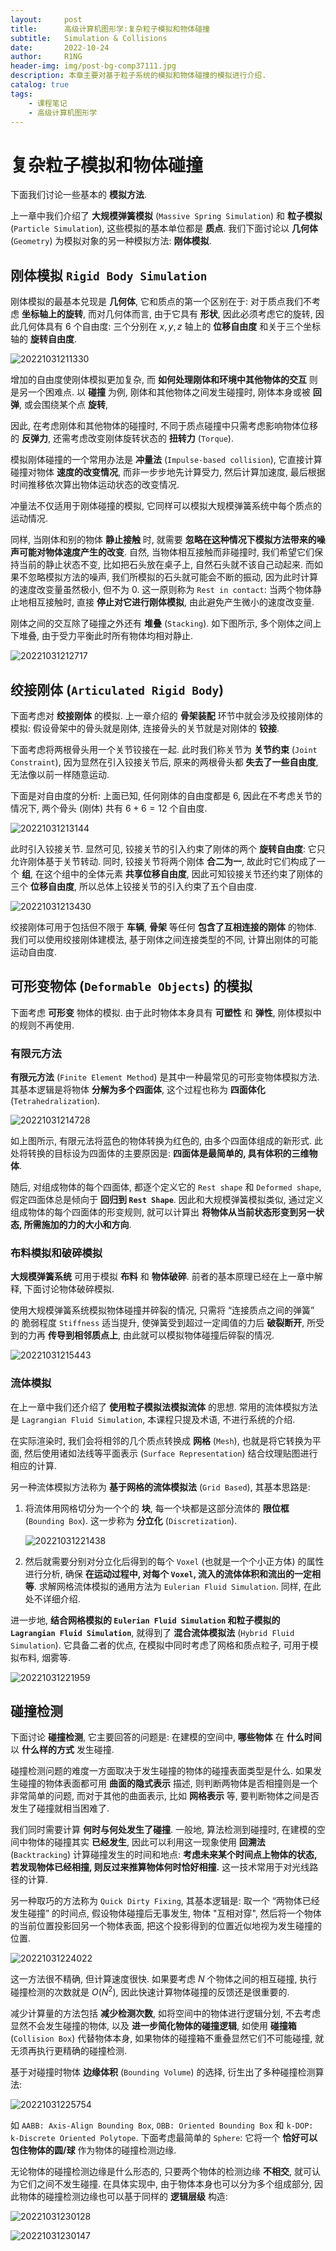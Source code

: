 ```yaml
---
layout:     post
title:      高级计算机图形学:复杂粒子模拟和物体碰撞
subtitle:   Simulation & Collisions
date:       2022-10-24
author:     R1NG
header-img: img/post-bg-comp37111.jpg
description: 本章主要对基于粒子系统的模拟和物体碰撞的模拟进行介绍.
catalog: true
tags:
    - 课程笔记
    - 高级计算机图形学
---
```


# 复杂粒子模拟和物体碰撞

下面我们讨论一些基本的 **模拟方法**. 

上一章中我们介绍了 **大规模弹簧模拟** (`Massive Spring Simulation`) 和 **粒子模拟** (`Particle Simulation`), 这些模拟的基本单位都是 **质点**. 我们下面讨论以 **几何体** (`Geometry`) 为模拟对象的另一种模拟方法: **刚体模拟**.

## 刚体模拟 `Rigid Body Simulation`

刚体模拟的最基本兑现是 **几何体**, 它和质点的第一个区别在于: 对于质点我们不考虑 **坐标轴上的旋转**, 而对几何体而言, 由于它具有 **形状**, 因此必须考虑它的旋转, 因此几何体具有 $6$ 个自由度: 三个分别在 $x, y, z$ 轴上的 **位移自由度** 和关于三个坐标轴的 **旋转自由度**.

![20221031211330](https://cdn.jsdelivr.net/gh/KirisameR/KirisameR.github.io/img/blogpost_images/20221031211330.png)

增加的自由度使刚体模拟更加复杂, 而 **如何处理刚体和环境中其他物体的交互** 则是另一个困难点. 以 **碰撞** 为例, 刚体和其他物体之间发生碰撞时, 刚体本身或被 **回弹**, 或会围绕某个点 **旋转**, 

因此, 在考虑刚体和其他物体的碰撞时, 不同于质点碰撞中只需考虑影响物体位移的 **反弹力**, 还需考虑改变刚体旋转状态的 **扭转力** (`Torque`).

模拟刚体碰撞的一个常用办法是 **冲量法** (`Impulse-based collision`), 它直接计算碰撞对物体 **速度的改变情况**, 而非一步步地先计算受力, 然后计算加速度, 最后根据时间推移依次算出物体运动状态的改变情况. 

冲量法不仅适用于刚体碰撞的模拟, 它同样可以模拟大规模弹簧系统中每个质点的运动情况.

同样, 当刚体和别的物体 **静止接触** 时, 就需要 **忽略在这种情况下模拟方法带来的噪声可能对物体速度产生的改变**. 自然, 当物体相互接触而非碰撞时, 我们希望它们保持当前的静止状态不变, 比如把石头放在桌子上, 自然石头就不该自己动起来. 而如果不忽略模拟方法的噪声, 我们所模拟的石头就可能会不断的振动, 因为此时计算的速度改变量虽然极小, 但不为 $0$. 这一原则称为 `Rest in contact`: 当两个物体静止地相互接触时, 直接 **停止对它进行刚体模拟**, 由此避免产生微小的速度改变量.

刚体之间的交互除了碰撞之外还有 **堆叠** (`Stacking`). 如下图所示, 多个刚体之间上下堆叠, 由于受力平衡此时所有物体均相对静止. 

![20221031212717](https://cdn.jsdelivr.net/gh/KirisameR/KirisameR.github.io/img/blogpost_images/20221031212717.png)

## 绞接刚体 (`Articulated Rigid Body`)

下面考虑对 **绞接刚体** 的模拟. 上一章介绍的 **骨架装配** 环节中就会涉及绞接刚体的模拟: 假设骨架中的骨头就是刚体, 连接骨头的关节就是对刚体的 **铰接**.

下面考虑将两根骨头用一个关节铰接在一起. 此时我们称关节为 **关节约束** (`Joint Constraint`), 因为显然在引入铰接关节后, 原来的两根骨头都 **失去了一些自由度**, 无法像以前一样随意运动. 

下面是对自由度的分析: 上面已知, 任何刚体的自由度都是 $6$, 因此在不考虑关节的情况下, 两个骨头 (刚体) 共有 $6 + 6 = 12$ 个自由度.

![20221031213144](https://cdn.jsdelivr.net/gh/KirisameR/KirisameR.github.io/img/blogpost_images/20221031213144.png)

此时引入铰接关节. 显然可见, 铰接关节的引入约束了刚体的两个 **旋转自由度**: 它只允许刚体基于关节转动. 
同时, 铰接关节将两个刚体 **合二为一**, 故此时它们构成了一个 **组**, 在这个组中的全体元素 **共享位移自由度**, 因此可知铰接关节还约束了刚体的三个 **位移自由度**, 所以总体上铰接关节的引入约束了五个自由度.

![20221031213430](https://cdn.jsdelivr.net/gh/KirisameR/KirisameR.github.io/img/blogpost_images/20221031213430.png)

绞接刚体可用于包括但不限于 **车辆**, **骨架** 等任何 **包含了互相连接的刚体** 的物体. 我们可以使用绞接刚体建模法, 基于刚体之间连接类型的不同, 计算出刚体的可能运动自由度. 

## 可形变物体 (`Deformable Objects`) 的模拟

下面考虑 **可形变** 物体的模拟. 由于此时物体本身具有 **可塑性** 和 **弹性**, 刚体模拟中的规则不再使用.

### 有限元方法

**有限元方法** (`Finite Element Method`) 是其中一种最常见的可形变物体模拟方法. 其基本逻辑是将物体 **分解为多个四面体**, 这个过程也称为 **四面体化** (`Tetrahedralization`). 

![20221031214728](https://cdn.jsdelivr.net/gh/KirisameR/KirisameR.github.io/img/blogpost_images/20221031214728.png)

如上图所示, 有限元法将蓝色的物体转换为红色的, 由多个四面体组成的新形式. 此处将转换的目标设为四面体的主要原因是: **四面体是最简单的, 具有体积的三维物体**.

随后, 对组成物体的每个四面体, 都逐个定义它的 `Rest shape` 和 `Deformed shape`, 假定四面体总是倾向于 **回归到 `Rest Shape`**. 因此和大规模弹簧模拟类似, 通过定义组成物体的每个四面体的形变规则, 就可以计算出 **将物体从当前状态形变到另一状态, 所需施加的力的大小和方向**.

### 布料模拟和破碎模拟

**大规模弹簧系统** 可用于模拟 **布料** 和 **物体破碎**. 前者的基本原理已经在上一章中解释, 下面讨论物体破碎模拟. 

使用大规模弹簧系统模拟物体碰撞并碎裂的情况, 只需将 “连接质点之间的弹簧” 的 脆弱程度 `Stiffness` 适当提升, 使弹簧受到超过一定阈值的力后 **破裂断开**, 所受到的力再 **传导到相邻质点上**, 由此就可以模拟物体碰撞后碎裂的情况. 

![20221031215443](https://cdn.jsdelivr.net/gh/KirisameR/KirisameR.github.io/img/blogpost_images/20221031215443.png)

### 流体模拟

在上一章中我们还介绍了 **使用粒子模拟法模拟流体** 的思想. 常用的流体模拟方法是 `Lagrangian Fluid Simulation`, 本课程只提及术语, 不进行系统的介绍. 

在实际渲染时, 我们会将相邻的几个质点转换成 **网格** (`Mesh`), 也就是将它转换为平面, 然后使用诸如法线等平面表示 (`Surface Representation`) 结合纹理贴图进行相应的计算. 

另一种流体模拟方法称为 **基于网格的流体模拟法** (`Grid Based`), 其基本思路是:

1. 将流体用网格切分为一个个的 **块**, 每一个块都是这部分流体的 **限位框** (`Bounding Box`). 这一步称为 **分立化** (`Discretization`).

    ![20221031221438](https://cdn.jsdelivr.net/gh/KirisameR/KirisameR.github.io/img/blogpost_images/20221031221438.png)

2. 然后就需要分别对分立化后得到的每个 `Voxel` (也就是一个个小正方体) 的属性进行分析, 确保 **在运动过程中, 对每个 `Voxel`, 流入的流体体积和流出的一定相等**. 求解网格流体模拟的通用方法为 `Eulerian Fluid Simulation`. 同样, 在此处不详细介绍. 


进一步地, **结合网格模拟的 `Eulerian Fluid Simulation` 和粒子模拟的 `Lagrangian Fluid Simulation`**, 就得到了 **混合流体模拟法** (`Hybrid Fluid Simulation`). 它具备二者的优点, 在模拟中同时考虑了网格和质点粒子, 可用于模拟布料, 烟雾等.

![20221031221959](https://cdn.jsdelivr.net/gh/KirisameR/KirisameR.github.io/img/blogpost_images/20221031221959.png)

## 碰撞检测

下面讨论 **碰撞检测**, 它主要回答的问题是: 在建模的空间中, **哪些物体** 在 **什么时间** 以 **什么样的方式** 发生碰撞. 

碰撞检测问题的难度一方面取决于发生碰撞的物体的碰撞表面类型是什么. 如果发生碰撞的物体表面都可用 **曲面的隐式表示** 描述, 则判断两物体是否相撞则是一个非常简单的问题, 而对于其他的曲面表示, 比如 **网格表示** 等, 要判断物体之间是否发生了碰撞就相当困难了. 

我们同时需要计算 **何时与何处发生了碰撞**. 一般地, 算法检测到碰撞时, 在建模的空间中物体的碰撞其实 **已经发生**, 因此可以利用这一现象使用 **回溯法** (`Backtracking`) 计算碰撞发生的时间和地点: **考虑未来某个时间点上物体的状态, 若发现物体已经相撞, 则反过来推算物体何时恰好相撞.** 这一技术常用于对光线路径的计算.

另一种取巧的方法称为 `Quick Dirty Fixing`, 其基本逻辑是: 取一个 “两物体已经发生碰撞” 的时间点, 假设物体碰撞后无事发生, 物体 "互相对穿", 然后将一个物体的当前位置投影回另一个物体表面, 把这个投影得到的位置近似地视为发生碰撞的位置. 

![20221031224022](https://cdn.jsdelivr.net/gh/KirisameR/KirisameR.github.io/img/blogpost_images/20221031224022.png) 

这一方法很不精确, 但计算速度很快. 如果要考虑 $N$ 个物体之间的相互碰撞, 执行碰撞检测的次数就是 $O(N^ 2)$, 因此快速计算物体碰撞的反馈还是很重要的. 

减少计算量的方法包括 **减少检测次数**, 如将空间中的物体进行逻辑分划, 不去考虑显然不会发生碰撞的物体, 以及 **进一步简化物体的碰撞逻辑**, 如使用 **碰撞箱** (`Collision Box`) 代替物体本身, 如果物体的碰撞箱不重叠显然它们不可能碰撞, 就无须再执行更精确的碰撞检测.

基于对碰撞时物体 **边缘体积** (`Bounding Volume`) 的选择, 衍生出了多种碰撞检测算法:

![20221031225754](https://cdn.jsdelivr.net/gh/KirisameR/KirisameR.github.io/img/blogpost_images/20221031225754.png)

如 `AABB: Axis-Align Bounding Box`, `OBB: Oriented Bounding Box` 和 `k-DOP: k-Discrete Oriented Polytope`. 下面考虑最简单的 `Sphere`: 它将一个 **恰好可以包住物体的圆/球** 作为物体的碰撞检测边缘. 

无论物体的碰撞检测边缘是什么形态的, 只要两个物体的检测边缘 **不相交**, 就可认为它们之间不发生碰撞. 在具体实现中, 由于物体本身也可以分为多个组成部分, 因此物体的碰撞检测边缘也可以基于同样的 **逻辑层级** 构造:

![20221031230128](https://cdn.jsdelivr.net/gh/KirisameR/KirisameR.github.io/img/blogpost_images/20221031230128.png)

![20221031230147](https://cdn.jsdelivr.net/gh/KirisameR/KirisameR.github.io/img/blogpost_images/20221031230147.png)